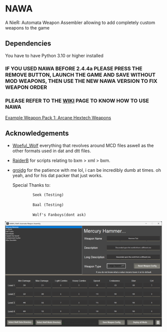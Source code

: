 
# NAWA

A NieR: Automata Weapon Assembler allowing to add completely custom weapons to the game




## Dependencies

You have to have Python 3.10 or higher installed

### IF YOU USED NAWA BEFORE 2.4.4a PLEASE PRESS THE REMOVE BUTTON, LAUNCH THE GAME AND SAVE WITHOUT MOD WEAPONS, THEN USE THE NEW NAWA VERSION TO FIX WEAPON ORDER
    
### PLEASE REFER TO THE [WIKI](https://github.com/EM4Volts/NAWA/wiki) PAGE TO KNOW HOW TO USE NAWA

[Example Weapon Pack 1: Arcane Hextech Weapons](https://www.nexusmods.com/nierautomata/mods/352/)



## Acknowledgements

 - [Woeful_Wolf](https://github.com/WoefulWolf) everything that revolves around MCD files aswell as the other formats used in dat and dtt files.
 - [RaiderB](https://github.com/ArthurHeitmann) for scripts relating to bxm > xml > bxm.
 - [grojdg](https://github.com/xxk-i) for the patience with me lol, i can be incredibly dumb at times. oh yeah, and for his dat packer that just works.
   
   Special Thanks to:
   
                Seek (Testing)
   
                Baal (Testing)
   
                Wolf's Fanboys(dont ask)
                



![nawa gui](https://github.com/EM4Volts/NAWA/blob/master/docs/nawa.png)

